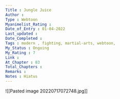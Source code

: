 ```yaml
---
Title : Jungle Juice
Author : 
Type : Webtoon
Myanimelist_Rating : 
Date_of_Entry : 01-04-2022
Last_updated : 
Date_Completed : 
Tags : modern , fighting, martial-arts, webtoon,
My_Status : Ongoing
My_Rating : 7
Link : 
At_Chapter : 83
Total_Chapters : 
Remarks : 
Notes : Hiatus
---
```

![[Pasted image 20220717072748.jpg]]